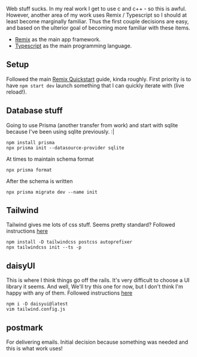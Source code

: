 Web stuff sucks.
In my real work I get to use c and c++ - so this is awful.
However, another area of my work uses Remix / Typescript so I should at least become marginally familiar.
Thus the first couple decisions are easy, and based on the ulterior goal of becoming more familiar with these items.

- [Remix](https://remix.run/) as the main app framework.
- [Typescript](https://www.typescriptlang.org/) as the main programming language.


## Setup
Followed the main [Remix Quickstart](https://remix.run/docs/en/main/start/quickstart) guide, kinda roughly.
First priority is to have `npm start dev` launch something that I can quickly iterate with (live reload!).

## Database stuff
Going to use Prisma (another transfer from work) and start with sqlite because I've been using sqlite previously. :|

```
npm install prisma
npx prisma init --datasource-provider sqlite
```

At times to maintain schema format
```
npx prisma format
```

After the schema is written

```
npx prisma migrate dev --name init
```

## Tailwind
Tailwind gives me lots of css stuff.
Seems pretty standard?
Followed instructions [here](https://tailwindcss.com/docs/guides/remix)

```
npm install -D tailwindcss postcss autoprefixer
npx tailwindcss init --ts -p
```

## daisyUI
This is where I think things go off the rails.
It's very difficult to choose a UI library it seems.
And well, We'll try this one for now, but I don't think I'm happy with any of them.
Followed instructions [here](https://daisyui.com/docs/install/)

```
npm i -D daisyui@latest
vim tailwind.config.js
```

## postmark
For delivering emails.
Initial decision because something was needed and this is what work uses!
